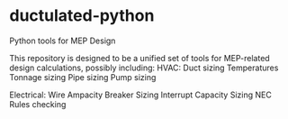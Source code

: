 # ductulated-python
Python tools for MEP Design

This repository is designed to be a unified set of tools for MEP-related design calculations, possibly including:
HVAC:
Duct sizing
Temperatures
Tonnage sizing
Pipe sizing
Pump sizing

Electrical:
Wire Ampacity
Breaker Sizing
Interrupt Capacity Sizing
NEC Rules checking
